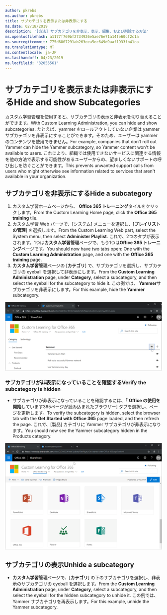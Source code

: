 ```yaml
---
author: pkrebs
ms.author: pkrebs
title: サブカテゴリを表示または非表示にする
ms.date: 02/18/2019
description: '[方法] サブカテゴリを非表示、表示、編集、および削除する方法'
ms.openlocfilehash: a1177f769bf2734926e5ae76e71a14fe60cf2c1a
ms.sourcegitcommit: 775d6807291ab263eea5ec649d9aaf1933fb41ca
ms.translationtype: MT
ms.contentlocale: ja-JP
ms.lasthandoff: 04/23/2019
ms.locfileid: "32055561"
---
```

# <a name="hide-and-show-subcategories"></a><span data-ttu-id="4873f-103">サブカテゴリを表示または非表示にする</span><span class="sxs-lookup"><span data-stu-id="4873f-103">Hide and show Subcategories</span></span>

<span data-ttu-id="4873f-104">カスタム学習管理を使用すると、サブカテゴリの表示と非表示を切り替えることができます。</span><span class="sxs-lookup"><span data-stu-id="4873f-104">With Custom Learning Administration, you can hide and show subcategories.</span></span> <span data-ttu-id="4873f-105">たとえば、yammer をロールアウトしていない企業は yammer サブカテゴリを非表示にすることができます。そのため、ユーザーは yammer のコンテンツを使用できません。</span><span class="sxs-lookup"><span data-stu-id="4873f-105">For example, companies that don’t roll out Yammer can hide the Yammer subcategory, so Yammer content won't be available to users.</span></span> <span data-ttu-id="4873f-106">これにより、組織では使用できないサービスに関連する情報を他の方法で表示する可能性があるユーザーからの、望ましくないサポートの呼び出しを防ぐことができます。</span><span class="sxs-lookup"><span data-stu-id="4873f-106">This prevents unwanted support calls from users who might otherwise see information related to services that aren't available in your organization.</span></span>

## <a name="hide-a-subcategory"></a><span data-ttu-id="4873f-107">サブカテゴリを非表示にする</span><span class="sxs-lookup"><span data-stu-id="4873f-107">Hide a subcategory</span></span> 

1. <span data-ttu-id="4873f-108">カスタム学習ホームページから、 **Office 365 トレーニング**タイルをクリックします。</span><span class="sxs-lookup"><span data-stu-id="4873f-108">From the Custom Learning Home page, click the **Office 365 training** tile.</span></span>
2. <span data-ttu-id="4873f-109">カスタム学習 Web パーツで、[システム] メニューを選択し、[**プレイリストの管理**] を選択します。</span><span class="sxs-lookup"><span data-stu-id="4873f-109">From the Custom Learning Web part, select the System menu, then select **Administer Playlist**.</span></span> <span data-ttu-id="4873f-110">これで、2つのタブが表示されます。1つは**カスタム学習管理**ページで、もう1つは**Office 365 トレーニング**ページです。</span><span class="sxs-lookup"><span data-stu-id="4873f-110">You should now have two tabs open: One with the **Custom Learning Administration** page, and one with the **Office 365 training** page.</span></span> 
3. <span data-ttu-id="4873f-111">**カスタム学習管理**ページの [**カテゴリ**] で、サブカテゴリを選択し、サブカテゴリの eyeball を選択して非表示にします。</span><span class="sxs-lookup"><span data-stu-id="4873f-111">From the **Custom Learning Administration** page, under **Category**, select a subcategory, and then select the eyeball for the subcategory to hide it.</span></span> <span data-ttu-id="4873f-112">この例では、 **Yammer**サブカテゴリを非表示にします。</span><span class="sxs-lookup"><span data-stu-id="4873f-112">For this example, hide the **Yammer** subcategory.</span></span>  

![cg-hidesubcat](media/cg-hidesubcat.png)

### <a name="verify-the-subcategory-is-hidden"></a><span data-ttu-id="4873f-114">サブカテゴリが非表示になっていることを確認する</span><span class="sxs-lookup"><span data-stu-id="4873f-114">Verify the subcategory is hidden</span></span>
- <span data-ttu-id="4873f-115">サブカテゴリが非表示になっていることを確認するには、「 **Office の使用を開始**しています365ページが読み込まれたブラウザー] タブを選択し、ページを更新します。</span><span class="sxs-lookup"><span data-stu-id="4873f-115">To verify the subcategory is hidden, select the browser tab with the **Get Started with Office 365** page loaded, and then refresh the page.</span></span> <span data-ttu-id="4873f-116">これで、[製品] カテゴリに Yammer サブカテゴリが非表示になります。</span><span class="sxs-lookup"><span data-stu-id="4873f-116">You should now see the Yammer subcategory hidden in the Products category.</span></span> 

![cg-hidesubcatrefresh](media/cg-hidesubcatrefresh.png)

## <a name="unhide-a-subcategory"></a><span data-ttu-id="4873f-118">サブカテゴリの表示</span><span class="sxs-lookup"><span data-stu-id="4873f-118">Unhide a subcategory</span></span> 

- <span data-ttu-id="4873f-119">**カスタム学習管理**ページで、[**カテゴリ**] の下のサブカテゴリを選択し、非表示のサブカテゴリの eyeball を選択します。</span><span class="sxs-lookup"><span data-stu-id="4873f-119">From the **Custom Learning Administration** page, under **Category**, select a subcategory, and then select the eyeball for the hidden subcategory to unhide it.</span></span> <span data-ttu-id="4873f-120">この例では、Yammer サブカテゴリを再表示します。</span><span class="sxs-lookup"><span data-stu-id="4873f-120">For this example, unhide the Yammer subcategory.</span></span>